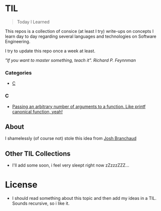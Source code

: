 # TIL

> Today I Learned

This repos is a collection of consice (at least I try) write-ups on concepts I learn day to day regarding several languages and technologies on Software Engineering.

I try to update this repo once a week at least.

*"If you want to master something, teach it". Richard P. Feynnman*

### Categories

* [C](#C)

### C

- [Passing an arbitrary number of arguments to a function. Like printf canonical function, yeah!](lang-c/00_variadic_functions.md)

## About 

I shamelessly (of course not) stole this idea from [Josh Branchaud](jbranchaud/til/)

## Other TIL Collections

* I'll add some soon, i feel very sleept right now zZzzzZZZ...

# License

* I should read something about this topic and then add my ideas in a TIL. Sounds recursive, so i like it.
